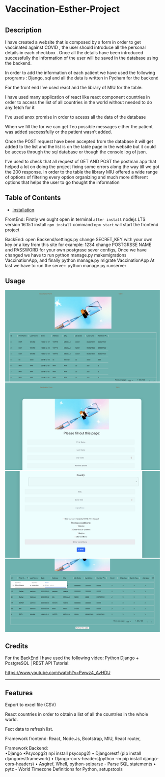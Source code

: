 # Vaccination-Esther-Project


 
# <Esther Vaccination Form>

## Description

I have created a website that is composed by a form in order to get vaccinated against COVID , the user should introduce all the personal details in each checkbox . Once all the details have been introduced successfully the information of the user will be saved in the database using the backend.

In order to add the information of each patient we have used the following programs : Django, sql and all the data is written in Pycham for the backend

For the front end I’ve used react and the library of MIU for the table.

I have used many application of react like react component countries in order to access the list of all countries in the world without needed to do any fetch for it

I’ve used anox promise in order to acesss all the data of the database

When we fill the for we can get Teo possible messages either the patient was added successfully or the patient wasn’t added.

Once the POST request have been accepted from the database it will get added to the list and the list is on the table page in the website but it could be access through the sql database or though the console log of json.

I’ve used to check that all request of GET AND POST the postman app that helped a lot on doing the project fixing some errors along the way till we got the 200 response. In order to the table the library MIU offered a wide range of options of filtering every option organizing and much more different options that helps the user to go thought the information



## Table of Contents 



- [Installation](#installation)

FrontEnd:
    Firstly we ought open in terminal `after install` nodejs LTS version 16.15.1
    install `npm install` command
    `npm start` will start the frontend project

BackEnd:
open Backend/settings.py change SECRET_KEY with your own key or a key from this site for example: 1234
change POSTGRSSE NAME and PASSWORD for your own postgrase sever configs,
Once we have changed we have to run python manage.py makemigrations VaccinationApp, and finally python manage.py migrate VaccinationApp
At last we have to run the server: python manage.py runserver


## Usage
![formExample](/assets/images/im1.png)
![FormExample](/assets/images/im2.png)
![TableExample](/assets/images/im3.png)
![TableExample](/assets/images/im4.png)


## Credits


For the BackEnd I have used the following video: Python Django + PostgreSQL | REST API Tutorial:

https://www.youtube.com/watch?v=Pwwz4_AvHDU


---



## Features

Export to excel file (CSV)

React countries in order to obtain a list of all the countries in the whole world.

Fect data to refresh list.



Framework frontend: React, Node.Js, Bootstrap, MIU, React router,

Framework Backend:  
•Django 
•Psycopg2( npi install psycopg2)
• Djangorestf (pip install djangorestframework)
• Django-cors-headers(python -m pip install django-cors-headers)
• Asgiref, Whell, python-sqlparse - Parse SQL statements
• pytz - World Timezone Definitions for Python, setupstools


